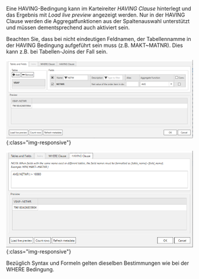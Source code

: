 Eine HAVING-Bedingung kann im Karteireiter *HAVING Clause* hinterlegt und das Ergebnis mit *Load live preview* angezeigt werden. Nur in der HAVING Clause werden die Aggregatfunktionen aus der Spaltenauswahl unterstützt und müssen dementsprechend auch aktiviert sein. <br> 

Beachten Sie, dass bei nicht eindeutigen Feldnamen, der Tabellennamme in der HAVING Bedingung aufgeführt sein muss (z.B. MAKT~MATNR). Dies kann z.B. bei Tabellen-Joins der Fall sein.     

![Extraction-Settings-01](/img/content/Table-Extraction-Having-Clause1.png){:class="img-responsive"}

![Extraction-Settings-01](/img/content/Table-Extraction-Having-Clause2.png){:class="img-responsive"}

Bezüglich Syntax und Formeln gelten dieselben Bestimmungen wie bei der WHERE Bedingung.
